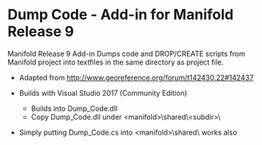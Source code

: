 # Dump Code - Add-in for Manifold Release 9 
Manifold Release 9 Add-in 
Dumps code and DROP/CREATE scripts from Manifold project into textfiles in the same directory as project file.


* Adapted from http://www.georeference.org/forum/t142430.22#142437
* Builds with Visual Studio 2017 (Community Edition)
  - Builds into Dump_Code.dll 
  - Copy Dump_Code.dll under \<manifold\>\shared\\<subdir\>\  
  
* Simply putting Dump_Code.cs into \<manifold\>\shared\ works also
